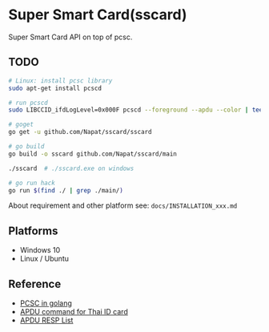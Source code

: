 # Super Smart Card(sscard)

Super Smart Card API on top of pcsc.

## TODO

``` bash
# Linux: install pcsc library
sudo apt-get install pcscd

# run pcscd 
sudo LIBCCID_ifdLogLevel=0x000F pcscd --foreground --apdu --color | tee log.txt

# goget
go get -u github.com/Napat/sscard/sscard

# go build
go build -o sscard github.com/Napat/sscard/main

./sscard  # ./sscard.exe on windows

# go run hack
go run $(find ./ | grep ./main/)

```

About requirement and other platform see: `docs/INSTALLATION_xxx.md`

## Platforms

- Windows 10
- Linux / Ubuntu

## Reference

- [PCSC in golang](https://ludovicrousseau.blogspot.fr/2016/09/pcsc-sample-in-go.html)
- [APDU command for Thai ID card](https://github.com/Napat/ThaiNationalIDCard/blob/master/APDU.md)
- [APDU RESP List](https://www.eftlab.co.uk/index.php/site-map/knowledge-base/118-apdu-response-list)
